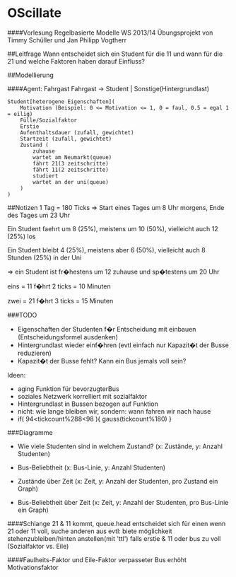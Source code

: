 OScillate
=========
####Vorlesung Regelbasierte Modelle WS 2013/14
Übungsprojekt von Timmy Schüller und Jan Philipp Vogtherr

##Leitfrage 
Wann entscheidet sich ein Student für die 11 und wann für die 21 und welche Faktoren haben darauf Einfluss?

##Modellierung

####Agent: Fahrgast
    Fahrgast -> Student | Sonstige(Hintergrundlast)

    Student[heterogene Eigenschaften](
	    Motivation (Beispiel: 0 <= Motivation <= 1, 0 = faul, 0.5 = egal 1 = eilig)
        Fülle/Sozialfaktor
        Erstie
        Aufenthaltsdauer (zufall, gewichtet)
        Startzeit (zufall, gewichtet)
        Zustand (
            zuhause
            wartet am Neumarkt(queue)
            fährt 21(3 zeitschritte)
            fährt 11(2 zeitschritte)
            studiert
            wartet an der uni(queue)
        )
    )


##Notizen
1 Tag = 180 Ticks => Start eines Tages um 8 Uhr morgens, Ende des Tages um 23 Uhr

Ein Student faehrt um 8 (25%), meistens um 10 (50%), vielleicht auch 12 (25%) los

Ein Student bleibt 4 (25%), meistens aber 6 (50%), vielleicht auch 8 Stunden (25%) in der Uni

=> ein Student ist fr�hestens um 12 zuhause und sp�testens um 20 Uhr

eins = 11 f�hrt 2 ticks = 10 Minuten

zwei = 21 f�hrt 3 ticks = 15 Minuten


###TODO
* Eigenschaften der Studenten f�r Entscheidung mit einbauen (Entscheidungsformel ausdenken)
* Hintergrundlast wieder einf�hren (evtl einfach nur Kapazit�t der Busse reduzieren)
* Kapazit�t der Busse fehlt? Kann ein Bus jemals voll sein?

Ideen:
* aging Funktion für bevorzugterBus
* soziales Netzwerk korrelliert mit sozialfaktor
* Hintergrundlast in Bussen  bezogen auf Funktion
* nicht: wie lange bleiben wir, sondern: wann fahren wir nach hause
* if( 94<tickcount%288<98 ){ gauss(tickcount%180) }

###Diagramme
* Wie viele Studenten sind in welchem Zustand? (x: Zustände, y: Anzahl Studenten)
* Bus-Beliebtheit (x: Bus-Linie, y: Anzahl Studenten)

* Zustände über Zeit (x: Zeit, y: Anzahl der Studenten, pro Zustand ein Graph)
* Bus-Beliebtheit über Zeit (x: Zeit, y: Anzahl der Studenten, pro Bus-Linie ein Graph)

####Schlange
21 & 11 kommt, 
queue.head entscheidet sich für einen
wenn 21 oder 11 voll, suche anderen aus
evtl: biete möglichkeit stehenzubleiben/hinten anstellen(mit 'ttl') falls erstie & 11 oder bus zu voll (Sozialfaktor vs. Eile)

####Faulheits-Faktor und Eile-Faktor
verpasseter Bus erhöht Motivationsfaktor
